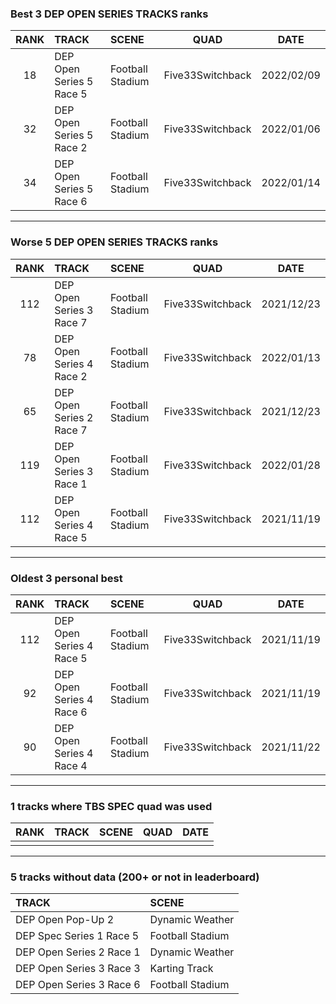 ### Best 3 DEP OPEN SERIES TRACKS ranks
|RANK|TRACK|SCENE|QUAD|DATE|
|:---:|:---|:---|:---:|:---:|
|18|DEP Open Series 5 Race 5|Football Stadium|Five33Switchback|2022/02/09|
|32|DEP Open Series 5 Race 2|Football Stadium|Five33Switchback|2022/01/06|
|34|DEP Open Series 5 Race 6|Football Stadium|Five33Switchback|2022/01/14|
---
### Worse 5 DEP OPEN SERIES TRACKS ranks
|RANK|TRACK|SCENE|QUAD|DATE|
|:---:|:---|:---|:---:|:---:|
|112|DEP Open Series 3 Race 7|Football Stadium|Five33Switchback|2021/12/23|
|78|DEP Open Series 4 Race 2|Football Stadium|Five33Switchback|2022/01/13|
|65|DEP Open Series 2 Race 7|Football Stadium|Five33Switchback|2021/12/23|
|119|DEP Open Series 3 Race 1|Football Stadium|Five33Switchback|2022/01/28|
|112|DEP Open Series 4 Race 5|Football Stadium|Five33Switchback|2021/11/19|
---
### Oldest 3 personal best
|RANK|TRACK|SCENE|QUAD|DATE|
|:---:|:---|:---|:---:|:---:|
|112|DEP Open Series 4 Race 5|Football Stadium|Five33Switchback|2021/11/19|
|92|DEP Open Series 4 Race 6|Football Stadium|Five33Switchback|2021/11/19|
|90|DEP Open Series 4 Race 4|Football Stadium|Five33Switchback|2021/11/22|
---
### 1 tracks where TBS SPEC quad was used
|RANK|TRACK|SCENE|QUAD|DATE|
|:---:|:---|:---|:---:|:---:|
||||||
---
### 5 tracks without data (200+ or not in leaderboard)
|TRACK|SCENE|
|:---|:---|
|DEP Open Pop-Up 2|Dynamic Weather|
|DEP Spec Series 1 Race 5|Football Stadium|
|DEP Open Series 2 Race 1|Dynamic Weather|
|DEP Open Series 3 Race 3|Karting Track|
|DEP Open Series 3 Race 6|Football Stadium|
